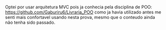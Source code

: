 Optei por usar arquitetura MVC pois ja conhecia pela disciplina de POO:
https://github.com/Gaburiru6/Livraria_POO
como ja havia utilizado antes me senti mais confortavel usando nesta prova,
mesmo que o conteudo ainda não tenha sido passado.
